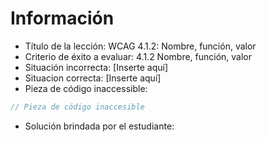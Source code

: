 # Información

- Título de la lección: WCAG 4.1.2: Nombre, función, valor
- Criterio de éxito a evaluar: 4.1.2 Nombre, función, valor
- Situación incorrecta: [Inserte aquí]
- Situacion correcta: [Inserte aquí]
- Pieza de código inaccessible:

```javascript
// Pieza de código inaccesible
```

- Solución brindada por el estudiante:

